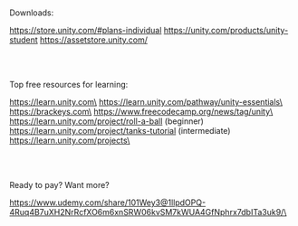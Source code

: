 <br>

Downloads:

https://store.unity.com/#plans-individual 
https://unity.com/products/unity-student 
https://assetstore.unity.com/ 

<br>

<br>

Top free resources for learning:

https://learn.unity.com\
https://learn.unity.com/pathway/unity-essentials\
https://brackeys.com\
https://www.freecodecamp.org/news/tag/unity\
https://learn.unity.com/project/roll-a-ball (beginner)\
https://learn.unity.com/project/tanks-tutorial (intermediate)\
https://learn.unity.com/projects\

<br>

<br>

Ready to pay? Want more?

https://www.udemy.com/share/101Wey3@1llpdOPQ-4Ruq4B7uXH2NrRcfXO6m6xnSRW06kvSM7kWUA4GfNphrx7dbITa3uk9/\

<br>
